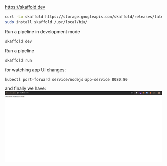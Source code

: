 https://skaffold.dev

```bash
curl -Lo skaffold https://storage.googleapis.com/skaffold/releases/latest/skaffold-linux-amd64 && \  
sudo install skaffold /usr/local/bin/

```
Run a pipeline in development mode
```
skaffold dev 
```
Run a pipeline
```
skaffold run
```

for watching app UI changes:
```
kubectl port-forward service/nodejs-app-service 8080:80
```
and finally we have:
![port-forwarded UI](./pics/image.png)